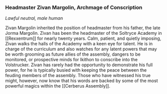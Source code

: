### Headmaster Zivan Margolin, Archmage of Conscription

_Lawful neutral, male human_

Zivan Margolin inherited the position of headmaster from his father, the late Jorma Margolin. Zivan has been the headmaster of the Soltryce Academy in [[Rexxentrum]] for nearly twenty years. Calm, patient, and quietly imposing, Zivan walks the halls of the Academy with a keen eye for talent. He is in charge of the curriculum and also watches for any latent powers that may be worth grooming as future allies of the assembly, dangers to be monitored, or prospective minds for Ikithon to conscribe into the Volstrucker. Zivan has rarely had the opportunity to demonstrate his full power, for he is typically busied with keeping the peace between the feuding members of the assembly. Those who have witnessed his true might, however, now know that his words are backed by some of the most powerful magics within the [[Cerberus Assembly]].
